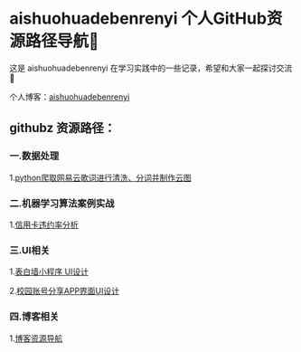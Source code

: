 # aishuohuadebenrenyi 个人GitHub资源路径导航🧭

这是 aishuohuadebenrenyi 在学习实践中的一些记录，希望和大家一起探讨交流👏

个人博客：[aishuohuadebenrenyi](https://aishuohuadebenrenyi.github.io/)

## githubz 资源路径：

### 一.数据处理

1.[python爬取网易云歌词进行清洗、分词并制作云图](https://github.com/aishuohuadebenrenyi/python-crawl-and-wordcloud)

### 二.机器学习算法案例实战

1.[信用卡违约率分析](https://github.com/aishuohuadebenrenyi/MachineLearning_Pratice/blob/main/README.md)

### 三.UI相关

1.[表白墙小程序 UI设计](https://github.com/aishuohuadebenrenyi/White-Wall-UI)

2.[校园账号分享APP界面UI设计](https://github.com/aishuohuadebenrenyi/Software-interface-design-UI)

###  四.博客相关

1.[博客资源导航](https://github.com/aishuohuadebenrenyi/aishuohuadebenrenyi.github.io)
